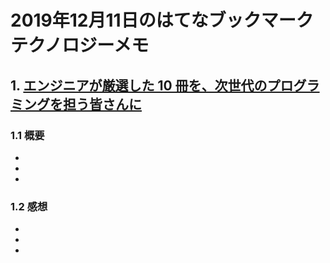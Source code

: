 # 2019年12月11日のはてなブックマークテクノロジーメモ

## 1. [エンジニアが厳選した 10 冊を、次世代のプログラミングを担う皆さんに](https://japan.googleblog.com/2019/12/books-for-students.html)

### 1.1 概要

-
-
-

### 1.2 感想

-
-
-

